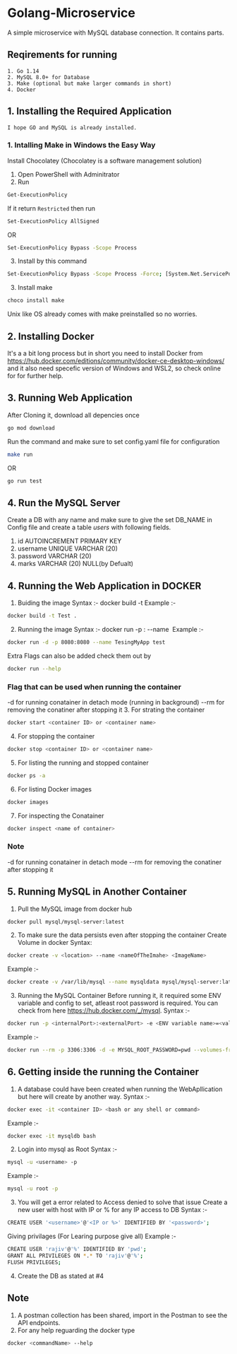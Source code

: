 # Golang-Microservice
A simple microservice with MySQL database connection. It contains  parts.

## Reqirements for running 
    1. Go 1.14
    2. MySQL 8.0+ for Database
    3. Make (optional but make larger commands in short)
    4. Docker 

## 1. Installing the Required Application
    I hope GO and MySQL is already installed.
### 1. Intalling Make in Windows the Easy Way
Install Chocolatey (Chocolatey is a software management solution)
1. Open PowerShell with Adminitrator
2. Run 
```sh
Get-ExecutionPolicy
```
If it return `Restricted` then run
```sh
Set-ExecutionPolicy AllSigned
```
OR
```sh
Set-ExecutionPolicy Bypass -Scope Process
```
3. Install by this command
```sh
Set-ExecutionPolicy Bypass -Scope Process -Force; [System.Net.ServicePointManager]::SecurityProtocol = [System.Net.ServicePointManager]::SecurityProtocol -bor 3072; iex ((New-Object System.Net.WebClient).DownloadString('https://chocolatey.org/install.ps1'))
```
3. Install make 
```sh
choco install make
```
Unix like OS already comes with make preinstalled so no worries.
## 2. Installing Docker
It's a a bit long process but in short you need to install Docker from https://hub.docker.com/editions/community/docker-ce-desktop-windows/ and it also need specefic version of Windows and WSL2, so check online for for further help.

## 3. Running Web Application
After Cloning it, download all depencies once
```sh
go mod download
```
Run the command and make sure to set config.yaml file for configuration
```sh 
make run
```
OR 
```sh
go run test
```
## 4. Run the MySQL Server 
Create a DB with any name and make sure to give the set DB_NAME in Config file and create a table *users* with following fields.
1. id   AUTOINCREMENT PRIMARY KEY
2. username UNIQUE VARCHAR (20) 
3. password VARCHAR (20)
4. marks VARCHAR (20) NULL(by Defualt)

## 4. Running the Web Application in DOCKER
1. Buiding the image
Syntax :- docker build -t <tag name> <directory of Dockerfile>
Example :- 
```sh
docker build -t Test .
```
2. Running the image
Syntax :- docker run -p <internalPort>:<externalPort> --name <name of container> <image name>
Example :- 
```sh
docker run -d -p 8080:8080 --name TesingMyApp test
```
Extra Flags can also be added check them out by
```sh
docker run --help
```
### Flag that can be used when running the container
-d   for running conatainer in detach mode (running in background)
--rm for removing the conatiner after stopping it
3. For strating the container
```sh
docker start <container ID> or <container name>
```   
4. For stopping the container
```sh
docker stop <container ID> or <container name>
```
5. For listing the running and stopped container
```sh 
docker ps -a
```
6. For listing Docker images
```sh 
docker images
```
7. For inspecting the Conatainer
```sh
docker inspect <name of container>
```
### Note
-d  for running conatainer in detach mode
--rm for removing the conatiner after stopping it

## 5. Running MySQL in Another Container
1. Pull the MySQL image from docker hub
```sh
docker pull mysql/mysql-server:latest
```
2. To make sure the data persists even after stopping the container Create Volume in docker Syntax:
```sh
docker create -v <location> --name <nameOfTheImahe> <ImageName>
```
Example :-
```sh
docker create -v /var/lib/mysql --name mysqldata mysql/mysql-server:latest
```
3. Running the MySQL Container
Before running it, it required some ENV variable and config to set, atleast root password is required. You can check from here https://hub.docker.com/_/mysql.
Syntax :-
```sh
docker run -p <internalPort>:<externalPort> -e <ENV variable name>=<value> --volumes-from <volume location> --name=<name of Container> <image name> 
```
Example :-
```sh
docker run --rm -p 3306:3306 -d -e MYSQL_ROOT_PASSWORD=pwd --volumes-from mysqldata --name=mysqldb mysql/mysql-server:latest     
```
## 6. Getting inside the running the Container
1. A database could have been created when running the WebApllication but  here will create by another way.
Syntax :-
```sh 
docker exec -it <container ID> <bash or any shell or command>
```  
Example :-
```sh
docker exec -it mysqldb bash
```
2. Login into mysql as Root
Syntax :- 
```sh
mysql -u <username> -p
```
Example :- 
```sh
mysql -u root -p
```
3. You will get a error related to Access denied to solve that issue Create a new user with host with IP or % for any IP access to DB
Syntax :-
```sh 
CREATE USER '<username>'@'<IP or %>' IDENTIFIED BY '<password>';
```
Giving privilages (For Learing purpose give all)
Example :-
```sh
CREATE USER 'rajiv'@'%' IDENTIFIED BY 'pwd';
GRANT ALL PRIVILEGES ON *.* TO 'rajiv'@'%';
FLUSH PRIVILEGES;
``` 
4. Create the DB as stated at #4
        
## Note
1. A postman collection has been shared, import in the Postman to see the API endpoints.
2. For any help reguarding the docker type
```sh 
docker <commandName> --help
```
